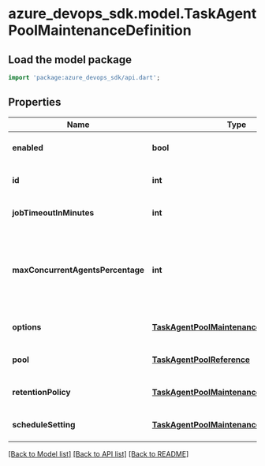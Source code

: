 # azure_devops_sdk.model.TaskAgentPoolMaintenanceDefinition

## Load the model package
```dart
import 'package:azure_devops_sdk/api.dart';
```

## Properties
Name | Type | Description | Notes
------------ | ------------- | ------------- | -------------
**enabled** | **bool** | Enable maintenance | [optional] [default to null]
**id** | **int** | Id | [optional] [default to null]
**jobTimeoutInMinutes** | **int** | Maintenance job timeout per agent | [optional] [default to null]
**maxConcurrentAgentsPercentage** | **int** | Max percentage of agents within a pool running maintenance job at given time | [optional] [default to null]
**options** | [**TaskAgentPoolMaintenanceOptions**](TaskAgentPoolMaintenanceOptions.md) |  | [optional] [default to null]
**pool** | [**TaskAgentPoolReference**](TaskAgentPoolReference.md) |  | [optional] [default to null]
**retentionPolicy** | [**TaskAgentPoolMaintenanceRetentionPolicy**](TaskAgentPoolMaintenanceRetentionPolicy.md) |  | [optional] [default to null]
**scheduleSetting** | [**TaskAgentPoolMaintenanceSchedule**](TaskAgentPoolMaintenanceSchedule.md) |  | [optional] [default to null]

[[Back to Model list]](../README.md#documentation-for-models) [[Back to API list]](../README.md#documentation-for-api-endpoints) [[Back to README]](../README.md)


